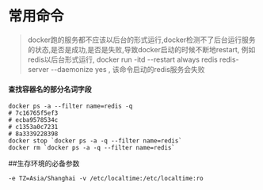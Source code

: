 # 常用命令

> docker跑的服务都不应该以后台的形式运行,docker检测不了后台运行服务的状态,是否是成功,是否是失败,导致docker启动的时候不断地restart, 例如redis以后台形式运行, docker run -itd --restart always redis redis-server --daemonize yes , 该命令启动的redis服务会失败

#### 查找容器名的部分名词字段
```
docker ps -a --filter name=redis -q
# 7c16765f5ef3
# ecba9578534c
# c1353a0c7231
# 8a3339228398
docker stop `docker ps -a -q --filter name=redis`
docker rm `docker ps -a -q --filter name=redis`
```

##生存环境的必备参数
```
-e TZ=Asia/Shanghai -v /etc/localtime:/etc/localtime:ro
```